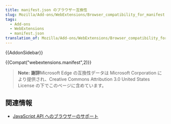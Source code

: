```yaml
---
title: manifest.json のブラウザー互換性
slug: Mozilla/Add-ons/WebExtensions/Browser_compatibility_for_manifest.json
tags:
  - Add-ons
  - WebExtensions
  - manifest.json
translation_of: Mozilla/Add-ons/WebExtensions/Browser_compatibility_for_manifest.json
---
```

{{AddonSidebar}}

{{Compat("webextensions.manifest",2)}}

> **Note:** **謝辞**Microsoft Edge の互換性データは Microsoft Corporation により提供され、Creative Commons Attribution 3.0 United States License の下でこのページに含めています。

## 関連情報

- [JavaScript API へのブラウザーのサポート](/ja/docs/Mozilla/Add-ons/WebExtensions/Browser_support_for_JavaScript_APIs)

